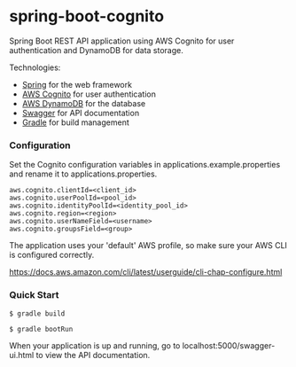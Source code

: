 # spring-boot-cognito

Spring Boot REST API application using AWS Cognito for user authentication and DynamoDB for data storage.

Technologies:

- [Spring](https://spring.io/) for the web framework
- [AWS Cognito](https://aws.amazon.com/cognito/) for user authentication
- [AWS DynamoDB](https://aws.amazon.com/dynamodb/) for the database
- [Swagger](https://swagger.io/) for API documentation
- [Gradle](https://gradle.org/) for build management

### Configuration

Set the Cognito configuration variables in applications.example.properties and rename it to applications.properties.

```
aws.cognito.clientId=<client_id>
aws.cognito.userPoolId=<pool_id>
aws.cognito.identityPoolId=<identity_pool_id>
aws.cognito.region=<region>
aws.cognito.userNameField=<username>
aws.cognito.groupsField=<group>
```

The application uses your 'default' AWS profile, so make sure your AWS CLI is configured correctly.

https://docs.aws.amazon.com/cli/latest/userguide/cli-chap-configure.html

### Quick Start

```
$ gradle build

$ gradle bootRun
```

When your application is up and running, go to localhost:5000/swagger-ui.html to view the API documentation.
